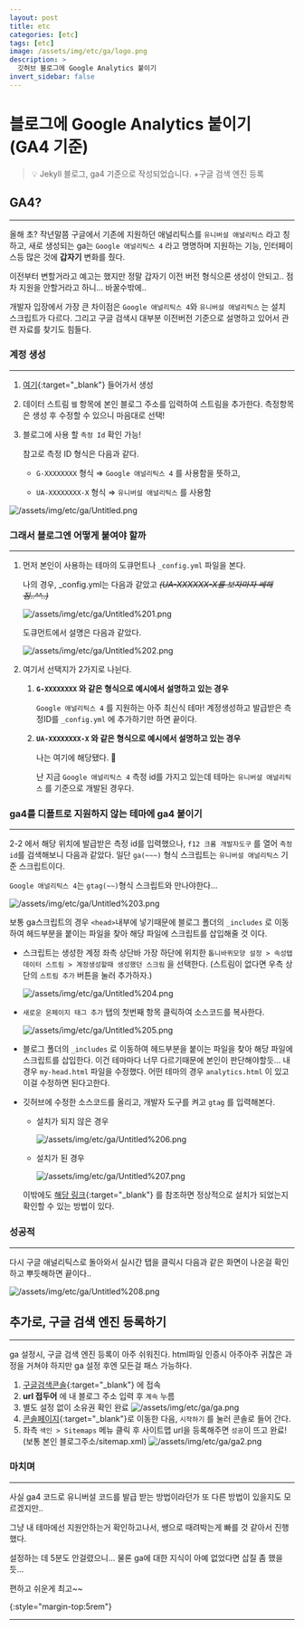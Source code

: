 ```yaml
---
layout: post
title: etc
categories: [etc]
tags: [etc]
image: /assets/img/etc/ga/logo.png
description: >
  깃허브 블로그에 Google Analytics 붙이기
invert_sidebar: false
---
```


# 블로그에 Google Analytics 붙이기 (GA4 기준)

> 💡 Jekyll 블로그, ga4 기준으로 작성되었습니다. +구글 검색 엔진 등록

## GA4?

---

올해 초? 작년말쯤 구글에서 기존에 지원하던 애널리틱스를 `유니버설 애널리틱스` 라고 칭하고, 새로 생성되는 ga는 `Google 애널리틱스 4` 라고 명명하며 지원하는 기능, 인터페이스등 많은 것에 **갑자기** 변화를 줬다.

이전부터 변할거라고 예고는 했지만 정말 갑자기 이전 버전 형식으론 생성이 안되고.. 점차 지원을 안할거라고 하니... 바꿀수밖에..

개발자 입장에서 가장 큰 차이점은 `Google 애널리틱스 4`와 `유니버설 애널리틱스` 는 설치 스크립트가 다르다. 그리고 구글 검색시 대부분 이전버전 기준으로 설명하고 있어서 관련 자료를 찾기도 힘들다.

### 계정 생성

---

1. [여기](https://analytics.google.com/){:target="\_blank"} 들어가서 생성
2. 데이터 스트림 `웹` 항목에 본인 블로그 주소를 입력하여 스트림을 추가한다. 측정항목은 생성 후 수정할 수 있으니 마음대로 선택!
3. 블로그에 사용 할 `측정 Id` 확인 가능!

   참고로 측정 ID 형식은 다음과 같다.

   - `G-XXXXXXXX` 형식 ⇒ `Google 애널리틱스 4` 를 사용함을 뜻하고,

   - `UA-XXXXXXXX-X` 형식 ⇒ `유니버설 애널리틱스` 를 사용함

![/assets/img/etc/ga/Untitled.png](/assets/img/etc/ga/Untitled.png)

### 그래서 블로그엔 어떻게 붙여야 할까

---

1. 먼저 본인이 사용하는 테마의 도큐먼트나 `_config.yml` 파일을 본다.

   나의 경우, \_config.yml는 다음과 같았고 _~~(UA-XXXXXX-X를 보자마자 쎄해짐..^^..)~~_

   ![/assets/img/etc/ga/Untitled%201.png](/assets/img/etc/ga/Untitled%201.png)

   도큐먼트에서 설명은 다음과 같았다.

   ![/assets/img/etc/ga/Untitled%202.png](/assets/img/etc/ga/Untitled%202.png)

2. 여기서 선택지가 2가지로 나뉜다.

   1. **`G-XXXXXXXX` 와 같은 형식으로 예시에서 설명하고 있는 경우**

      `Google 애널리틱스 4` 를 지원하는 아주 최신식 테마! 계정생성하고 발급받은 측정ID를 `_config.yml` 에 추가하기만 하면 끝이다.

   2. **`UA-XXXXXXXX-X` 와 같은 형식으로 예시에서 설명하고 있는 경우**

      나는 여기에 해당됐다. 💢

      난 지금 `Google 애널리틱스 4` 측정 id를 가지고 있는데 테마는 `유니버설 애널리틱스` 를 기준으로 개발된 경우다.

### ga4를 디폴트로 지원하지 않는 테마에 ga4 붙이기

---

2-2 에서 해당 위치에 발급받은 측정 id를 입력했으나, `f12 크롬 개발자도구` 를 열어 `측정id`를 검색해보니 다음과 같았다. 일단 `ga(~~~)` 형식 스크립트는 `유니버설 애널리틱스` 기준 스크립트이다.

`Google 애널리틱스 4`는 `gtag(~~)`형식 스크립트와 만나야한다...

![/assets/img/etc/ga/Untitled%203.png](/assets/img/etc/ga/Untitled%203.png)

보통 ga스크립트의 경우 `<head>`내부에 넣기때문에 블로그 폴더의 `_includes` 로 이동하여 헤드부분을 붙이는 파일을 찾아 해당 파일에 스크립트를 삽입해줄 것 이다.

- 스크립트는 생성한 계정 좌측 상단바 가장 하단에 위치한 `톱니바퀴모양 설정 > 속성탭 데이터 스트림 > 계정생성할때 생성했던 스크림` 을 선택한다. (스트림이 없다면 우측 상단의 `스트림 추가` 버튼을 눌러 추가하자.)

  ![/assets/img/etc/ga/Untitled%204.png](/assets/img/etc/ga/Untitled%204.png)

- `새로운 온페이지 태그 추가` 탭의 첫번째 항목 클릭하여 소스코드를 복사한다.

  ![/assets/img/etc/ga/Untitled%205.png](/assets/img/etc/ga/Untitled%205.png)

- 블로그 폴더의 `_includes` 로 이동하여 헤드부분을 붙이는 파일을 찾아 해당 파일에 스크립트를 삽입한다. 이건 테마마다 너무 다르기때문에 본인이 판단해야할듯... 내 경우 `my-head.html` 파일을 수정했다. 어떤 테마의 경우 `analytics.html` 이 있고 이걸 수정하면 된다고한다.

- 깃허브에 수정한 소스코드를 올리고, 개발자 도구를 켜고 `gtag` 를 입력해본다.

  - 설치가 되지 않은 경우

    ![/assets/img/etc/ga/Untitled%206.png](/assets/img/etc/ga/Untitled%206.png)

  - 설치가 된 경우

    ![/assets/img/etc/ga/Untitled%207.png](/assets/img/etc/ga/Untitled%207.png)

  이밖에도 [해당 링크](https://support.google.com/analytics/answer/1008083){:target="\_blank"} 를 참조하면 정상적으로 설치가 되었는지 확인할 수 있는 방법이 있다.

### 성공적

---

다시 구글 애널리틱스로 돌아와서 실시간 탭을 클릭시 다음과 같은 화면이 나온걸 확인하고 뿌듯해하면 끝이다..

![/assets/img/etc/ga/Untitled%208.png](/assets/img/etc/ga/Untitled%208.png)

## 추가로, 구글 검색 엔진 등록하기

---

ga 설정시, 구글 검색 엔진 등록이 아주 쉬워진다. html파일 인증시 아주아주 귀찮은 과정을 거쳐야 하지만 ga 설정 후엔 모든걸 패스 가능하다.

1. [구글검색콘솔](https://www.notion.so/54aff7973dfc46b2b9226457ed508397#704bb89c986943b2812f1938c4da2174){:target="\_blank"} 에 접속
2. **url 접두어** 에 내 블로그 주소 입력 후 `계속` 누름
3. 별도 설정 없이 소유권 확인 완료
   ![/assets/img/etc/ga/ga.png](/assets/img/etc/ga/ga.png)
4. [콘솔페이지](https://search.google.com/search-console/about){:target="\_blank"}로 이동한 다음, `시작하기` 를 눌러 콘솔로 들어 간다.
5. 좌측 `색인 > Sitemaps` 메뉴 클릭 후 사이트맵 url을 등록해주면 `성공`이 뜨고 완료!  
    (보통 본인 블로그주소/sitemap.xml)
   ![/assets/img/etc/ga/ga2.png](/assets/img/etc/ga/ga2.JPEG)

### 마치며

---

사실 ga4 코드로 유니버설 코드를 발급 받는 방법이라던가 또 다른 방법이 있을지도 모르겠지만..

그냥 내 테마에선 지원안하는거 확인하고나서, 쌩으로 때려박는게 빠를 것 같아서 진행했다.

설정하는 데 5분도 안걸렸으니... 물론 ga에 대한 지식이 아예 없었다면 삽질 좀 했을듯...

편하고 쉬운게 최고~~

{:style="margin-top:5rem"}

---

<script src="https://utteranc.es/client.js" repo="kim-eun-ji/blog-comments" issue-term="pathname" theme="github-light" crossorigin="anonymous" async></script>
